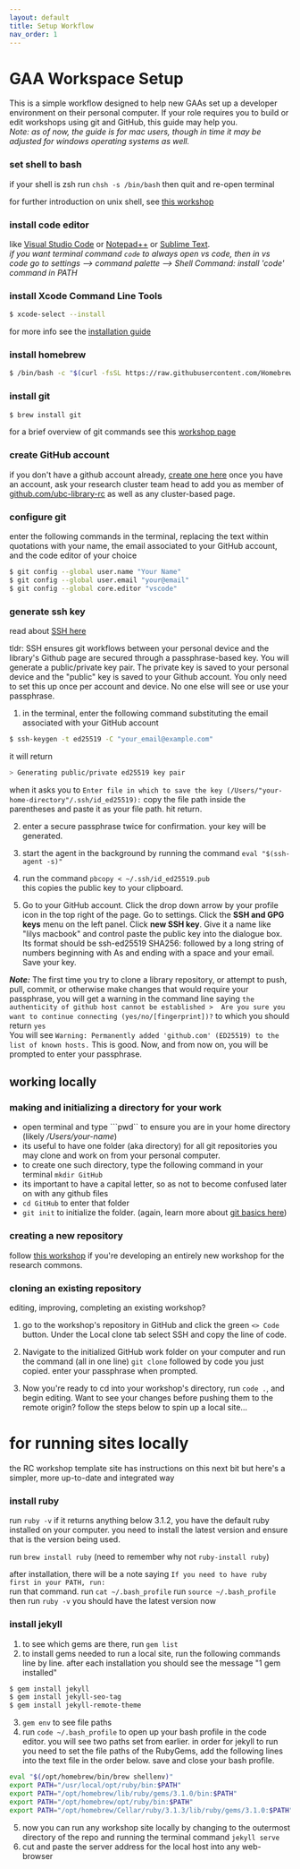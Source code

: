 ```yaml
---
layout: default
title: Setup Workflow
nav_order: 1
---
```


# GAA Workspace Setup

This is a simple workflow designed to help new GAAs set up a developer environment on their personal computer. If your role requires you to build or edit workshops using git and GitHub, this guide may help you.     
_Note: as of now, the guide is for mac users, though in time it may be adjusted for windows operating systems as well._



### set shell to bash 
if your shell is zsh run ```chsh -s /bin/bash``` then quit and re-open terminal
    
for further introduction on unix shell, see [this workshop](https://ubc-library-rc.github.io/intro-shell/content/01-what-is-the-shell.html) 

### install code editor
like [Visual Studio Code](https://code.visualstudio.com/download) or [Notepad++](https://notepad-plus-plus.org/) or [Sublime Text](https://www.sublimetext.com/3).    
_if you want terminal command ```code``` to always open vs code, then in vs code go to settings --> command palette --> Shell Command: install 'code' command in PATH_

### install Xcode Command Line Tools
```bash
$ xcode-select --install
```
for more info see the [installation guide](https://mac.install.guide/commandlinetools/4.html)

### install homebrew
```bash
$ /bin/bash -c "$(curl -fsSL https://raw.githubusercontent.com/Homebrew/install/HEAD/install.sh)"
```

### install git
```bash
$ brew install git
```
for a brief overview of git commands see this [workshop page](https://ubc-library-rc.github.io/intro-git/content/01_what_is_git.html)

### create GitHub account 
if you don't have a github account already, [create one here](https://github.com/signup?source=login)
once you have an account, ask your research cluster team head to add you as member of [github.com/ubc-library-rc](https://github.com/ubc-library-rc) as well as any cluster-based page. 

### configure git 
enter the following commands in the terminal, replacing the text within quotations with your name, the email associated to your GitHub account, and the code editor of your choice 

``` bash
$ git config --global user.name "Your Name"
$ git config --global user.email "your@email"
$ git config --global core.editor "vscode"
```

### generate ssh key 
read about [SSH here](https://docs.github.com/en/authentication/connecting-to-github-with-ssh/about-ssh)    
    
tldr: SSH ensures git workflows between your personal device and the library's Github page are secured through a passphrase-based key. You will generate a public/private key pair. The private key is saved to your personal device and the "public" key is saved to your Github account. You only need to set this up once per account and device. No one else will see or use your passphrase. 
    
1. in the terminal, enter the following command substituting the email associated with your GitHub account
```bash
$ ssh-keygen -t ed25519 -C "your_email@example.com"
```    

it will return 
```bash
> Generating public/private ed25519 key pair
```

when it asks you to  ```Enter file in which to save the key (/Users/"your-home-directory"/.ssh/id_ed25519):``` copy the file path inside the parentheses and paste it as your file path. hit return.    
    
2. enter a secure passphrase twice for confirmation. your key will be generated.     
    
3. start the agent in the background by running the command ```eval "$(ssh-agent -s)"```    
    
4. run the command ```pbcopy < ~/.ssh/id_ed25519.pub```     
this copies the public key to your clipboard.    
    
5. Go to your GitHub account. Click the drop down arrow by your profile icon in the top right of the page. Go to settings. Click the **SSH and GPG keys** menu on the left panel. Click **new SSH key**. Give it a name like "lilys macbook" and control paste the public key into the dialogue box. Its format should be ssh-ed25519 SHA256: followed by a long string of numbers beginning with As and ending with a space and your email. Save your key. 
    
***Note:*** The first time you try to clone a library repository, or attempt to push, pull, commit, or otherwise make changes that would require your passphrase, you will get a warning in the command line saying ```the authenticity of github host cannot be established >  Are you sure you want to continue connecting (yes/no/[fingerprint])?``` to which you should return ```yes```   
You will see ```Warning: Permanently added 'github.com' (ED25519) to the list of known hosts.```
This is good. Now, and from now on, you will be prompted to enter your passphrase. 

## working locally

### making and initializing a directory for your work
- open terminal and type ```pwd`` to ensure you are in your home directory (likely _/Users/your-name_)    
- its useful to have one folder (aka directory) for all git repositories you may clone and work on from your personal computer. 
- to create one such directory, type the following command in your terminal ```mkdir GitHub```   
- its important to have a capital letter, so as not to become confused later on with any github files
- ```cd GitHub``` to enter that folder
- ```git init``` to initialize the folder. (again, learn more about [git basics here](https://ubc-library-rc.github.io/intro-git/content/02_getting_started.html))

### creating a new repository 
follow [this workshop](https://ubc-library-rc.github.io/rc-workshop-template/#set-up-the-rc-workshop-site) if you're developing an entirely new workshop for the research commons. 

### cloning an existing repository 
editing, improving, completing an existing workshop? 
1. go to the workshop's repository in GitHub and click the green ```<> Code``` button. Under the Local clone tab select SSH and copy the line of code.    

2. Navigate to the initialized GitHub work folder on your computer and run the command (all in one line) ```git clone``` followed by code you just copied. enter your passphrase when prompted.   
   
3. Now you're ready to cd into your workshop's directory, run ```code .```, and begin editing. Want to see your changes before pushing them to the remote origin? follow the steps below to spin up a local site... 

# for running sites locally 
the RC workshop template site has instructions on this next bit but here's a simpler, more up-to-date and integrated way

### install ruby 
run ```ruby -v``` 
if it returns anything below 3.1.2, you have the default ruby installed on your computer. you need to install the latest version and ensure that is the version being used. 

run ```brew install ruby``` (need to remember why not ```ruby-install ruby```)

after installation, there will be a note saying ```If you need to have ruby first in your PATH, run:```       
run that command.
run ```cat ~/.bash_profile```
run ```source ~/.bash_profile```
then run ```ruby -v```
you should have the latest version now

### install jekyll
1. to see which gems are there, run ```gem list```   
2. to install gems needed to run a local site, run the following commands line by line. after each installation you should see the message "1 gem installed"

```bash
$ gem install jekyll
$ gem install jekyll-seo-tag
$ gem install jekyll-remote-theme
```
3. ```gem env``` to see file paths   
4. run ```code ~/.bash_profile``` to open up your bash profile in the code editor. you will see two paths set from earlier. in order for jekyll to run you need to set the file paths of the RubyGems, add the following lines into the text file in the order below. save and close your bash profile.    
```bash
eval "$(/opt/homebrew/bin/brew shellenv)"
export PATH="/usr/local/opt/ruby/bin:$PATH"
export PATH="/opt/homebrew/lib/ruby/gems/3.1.0/bin:$PATH"
export PATH="/opt/homebrew/opt/ruby/bin:$PATH"
export PATH="/opt/homebrew/Cellar/ruby/3.1.3/lib/ruby/gems/3.1.0:$PATH"
```
5. now you can run any workshop site locally by changing to the outermost directory of the repo and running the terminal command ```jekyll serve```
6. cut and paste the server address for the local host into any web-browser
